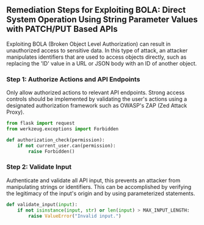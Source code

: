 

## Remediation Steps for Exploiting BOLA: Direct System Operation Using String Parameter Values with PATCH/PUT Based APIs

Exploiting BOLA (Broken Object Level Authorization) can result in unauthorized access to sensitive data. In this type of attack, an attacker manipulates identifiers that are used to access objects directly, such as replacing the 'ID' value in a URL or JSON body with an ID of another object.

### Step 1: Authorize Actions and API Endpoints
Only allow authorized actions to relevant API endpoints. Strong access controls should be implemented by validating the user's actions using a designated authorization framework such as OWASP's ZAP (Zed Attack Proxy).

```python
from flask import request
from werkzeug.exceptions import Forbidden

def authorization_check(permission):
    if not current_user.can(permission):
        raise Forbidden()
```

### Step 2: Validate Input

Authenticate and validate all API input, this prevents an attacker from manipulating strings or identifiers. This can be accomplished by verifying the legitimacy of the input's origin and by using parameterized statements.

```python
def validate_input(input):
    if not isinstance(input, str) or len(input) > MAX_INPUT_LENGTH:
        raise ValueError("Invalid input.")
```